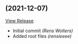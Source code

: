 ##  (2021-12-07)

[View Release](https://github.com/experius/Mage2-Module-Experius-CustomerCustomAttributesGraphQl.git/commits/tag/)

*  Initial commit *(Rens Wolters)*
*  Added root files *(rensieeee)*


